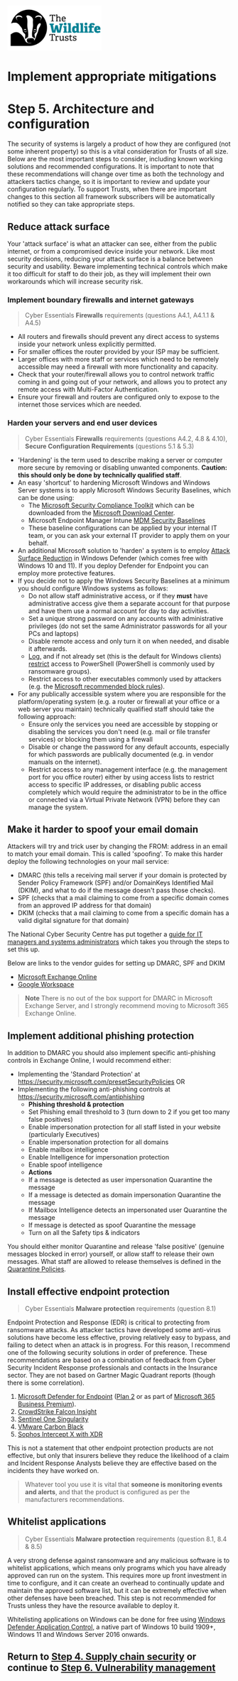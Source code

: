 <img src="/Levels/twt-logo.png" height="100">

# Implement appropriate mitigations
# Step 5. Architecture and configuration

The security of systems is largely a product of how they are configured (not some inherent property) so this is a vital consideration for Trusts of all size.  Below are the most important steps to consider, including known working solutions and recommended configurations.  It is important to note that these recommendations will change over time as both the technology and attackers tactics change, so it is important to review and update your configuration regularly.  To support Trusts, when there are important changes to this section all framework subscribers will be automatically notified so they can take appropriate steps.

## Reduce attack surface
Your 'attack surface' is what an attacker can see, either from the public internet, or from a compromised device inside your network.  Like most security decisions, reducing your attack surface is a balance between security and usability.  Beware implementing technical controls which make it too difficult for staff to do their job, as they will implement their own workarounds which will increase security risk.
### Implement boundary firewalls and internet gateways
> Cyber Essentials **Firewalls** requirements (questions A4.1, A4.1.1 & A4.5)
- All routers and firewalls should prevent any direct access to systems inside your network unless explicitly permitted.
- For smaller offices the router provided by your ISP may be sufficient.
- Larger offices with more staff or services which need to be remotely accessible may need a firewall with more functionality and capacity.
- Check that your router/firewall allows you to control network traffic coming in and going out of your network, and allows you to protect any remote access with Multi-Factor Authentication.
- Ensure your firewall and routers are configured only to expose to the internet those services which are needed.

### Harden your servers and end user devices
> Cyber Essentials **Firewalls** requirements (questions A4.2, 4.8 & 4.10), **Secure Configuration Requirements** (questions 5.1 & 5.3)
- 'Hardening' is the term used to describe making a server or computer more secure by removing or disabling unwanted components.  **Caution: this should only be done by technically qualified staff**.
- An easy 'shortcut' to hardening Microsoft Windows and Windows Server systems is to apply Microsoft Windows Security Baselines, which can be done using:
	- The [Microsoft Security Compliance Toolkit](https://learn.microsoft.com/en-us/windows/security/threat-protection/windows-security-configuration-framework/security-compliance-toolkit-10) which can be downloaded from the [Microsoft Download Center](https://www.microsoft.com/en-us/download/details.aspx?id=55319).
	- Microsoft Endpoint Manager Intune [MDM Security Baselines](https://learn.microsoft.com/en-us/mem/intune/protect/security-baseline-settings-mdm-all?pivots=mdm-november-2021)
	- These baseline configurations can be applied by your internal IT team, or you can ask your external IT provider to apply them on your behalf.
- An additional Microsoft solution to 'harden' a system is to employ [Attack Surface Reduction](https://learn.microsoft.com/en-us/microsoft-365/security/defender-endpoint/overview-attack-surface-reduction?view=o365-worldwide) in Windows Defender (which comes free with Windows 10 and 11).  If you deploy Defender for Endpoint you can employ more protective features.
- If you decide not to apply the Windows Security Baselines at a minimum you should configure Windows systems as follows:
  - Do not allow staff administrative access, or if they **must** have administrative access give them a separate account for that purpose and have them use a normal account for day to day activities.
  - Set a unique strong password on any accounts with administrative privileges (do not set the same Administrator passwords for all your PCs and laptops)
  - Disable remote access and only turn it on when needed, and disable it afterwards.
  - [Log,](https://learn.microsoft.com/en-us/powershell/module/microsoft.powershell.core/about/about_logging_windows?view=powershell-7.2#enabling-script-block-logging) and if not already set (this is the default for Windows clients) [restrict](https://learn.microsoft.com/en-us/powershell/module/microsoft.powershell.core/about/about_execution_policies?view=powershell-7.2#restricted) access to PowerShell (PowerShell is commonly used by ransomware groups).
  - Restrict access to other executables commonly used by attackers (e.g. the [Microsoft recommended block rules](https://learn.microsoft.com/en-us/windows/security/threat-protection/windows-defender-application-control/microsoft-recommended-block-rules)).
- For any publically accessible system where you are responsible for the platform/operating system (e.g. a router or firewall at your office or a web server you maintain) technically qualified staff should take the following approach:
  - Ensure only the services you need are accessible by stopping or disabling the services you don't need (e.g. mail or file transfer services) or blocking them using a firewall
  - Disable or change the password for any default accounts, especially for which passwords are publically documented (e.g. in vendor manuals on the internet).
  - Restrict access to any management interface (e.g. the management port for you office router) either by using access lists to restrict access to specific IP addresses, or disabling public access completely which would require the administrator to be in the office or connected via a Virtual Private Network (VPN) before they can manage the system.

## Make it harder to spoof your email domain

Attackers will try and trick user by changing the FROM: address in an email to match your email domain.  This is called 'spoofing'.  To make this harder deploy the following technologies on your mail service:
- DMARC (this tells a receiving mail server if your domain is protected by Sender Policy Framework (SPF) and/or DomainKeys Identified Mail (DKIM), and what to do if the message doesn't pass those checks). 
- SPF (checks that a mail claiming to come from a specific domain comes from an approved IP address for that domain)
- DKIM (checks that a mail claiming to come from a specific domain has a valid digital signature for that domain) 

The National Cyber Security Centre has put together a [guide for IT managers and systems administrators](https://www.ncsc.gov.uk/collection/email-security-and-anti-spoofing) which takes you through the steps to set this up.

Below are links to the vendor guides for setting up DMARC, SPF and DKIM
- [Microsoft Exchange Online](https://learn.microsoft.com/en-us/microsoft-365/security/office-365-security/use-dmarc-to-validate-email?view=o365-worldwide)
- [Google Workspace](https://support.google.com/a/answer/2466580?hl=en)
> **Note** There is no out of the box support for DMARC in Microsoft Exchange Server, and I strongly recommend moving to Microsoft 365 Exchange Online.

## Implement additional phishing protection

In addition to DMARC you should also implement specific anti-phishing controls in Exchange Online, I would recommend either:
- Implementing the 'Standard Protection' at https://security.microsoft.com/presetSecurityPolicies
	OR
- Implementing the following anti-phishing controls at https://security.microsoft.com/antiphishing
	- **Phishing threshold & protection**
	- Set Phishing email threshold to 3 (turn down to 2 if you get too many false positives)
	- Enable impersonation protection for all staff listed in your website (particularly Executives)
	- Enable impersonation protection for all domains
	- Enable mailbox intelligence
	- Enable Intelligence for impersonation protection
	- Enable spoof intelligence
	- **Actions**
	- If a message is detected as user impersonation Quarantine the message
	- If a message is detected as domain impersonation Quarantine the message
	- If Mailbox Intelligence detects an impersonated user Quarantine the message
	- If message is detected as spoof Quarantine the message
	- Turn on all the Safety tips & indicators

You should either monitor Quarantine and release 'false positive' (genuine messages blocked in error) yourself, or allow staff to release their own messages. What staff are allowed to release themselves is defined in the [Quarantine Policies](https://learn.microsoft.com/en-us/microsoft-365/security/office-365-security/quarantine-policies?view=o365-worldwide).

## Install effective endpoint protection 
> Cyber Essentials **Malware protection** requirements (question 8.1)

Endpoint Protection and Response (EDR) is critical to protecting from ransomware attacks. As attacker tactics have developed some anti-virus solutions have become less effective, proving relatively easy to bypass, and failing to detect when an attack is in progress.  For this reason, I recommend one of the following security solutions in order of preference.  These recommendations are based on a combination of feedback from Cyber Security Incident Response professionals and contacts in the Insurance sector.  They are not based on Gartner Magic Quadrant reports (though there is some correlation).

1. [Microsoft Defender for Endpoint](https://www.microsoft.com/en-gb/security/business/endpoint-security/microsoft-defender-endpoint) ([Plan 2](https://learn.microsoft.com/en-us/microsoft-365/security/defender-endpoint/defender-endpoint-plan-1-2?view=o365-worldwide) or as part of [Microsoft 365 Business Premium](https://www.microsoft.com/en-gb/microsoft-365/nonprofit/plans-and-pricing)).
2. [CrowdStrike Falcon Insight](https://www.crowdstrike.co.uk/products/endpoint-security/falcon-insight-edr/) 
3. [Sentinel One Singularity](https://www.sentinelone.com/surfaces/endpoint/)
4. [VMware Carbon Black](https://www.vmware.com/uk/products/carbon-black-cloud-endpoint.html)
5. [Sophos Intercept X with XDR](https://www.sophos.com/en-us/products/endpoint-antivirus)

This is not a statement that other endpoint protection products are not effective, but only that insurers believe they reduce the likelihood of a claim and Incident Response Analysts believe they are effective based on the incidents they have worked on.
> Whatever tool you use it is vital that **someone is monitoring events and alerts**, and that the product is configured as per the manufacturers recommendations. 

## Whitelist applications
> Cyber Essentials **Malware protection** requirements (question 8.1, 8.4 & 8.5)

A very strong defense against ransomware and any malicious software is to whitelist applications, which means only programs which you have already approved can run on the system.  This requires more up front investment in time to configure, and it can create an overhead to continually update and maintain the approved software list, but it can be extremely effective when other defenses have been breached.  This step is not recommended for Trusts unless they have the resource available to deploy it.

Whitelisting applications on Windows can be done for free using [Windows Defender Application Control](https://learn.microsoft.com/en-gb/windows/security/threat-protection/windows-defender-application-control/windows-defender-application-control), a native part of Windows 10 build 1909+, Windows 11 and Windows Server 2016 onwards.

## Return to [Step 4. Supply chain security](/1-Understand-your-risks/Step-04-Supply-Chain-Security.md) or continue to [Step 6. Vulnerability management](./Step-06-Vulnerability-Management.md)